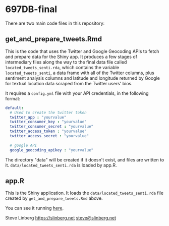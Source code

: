 # 697DB-final

There are two main code files in this repository:

## get_and_prepare_tweets.Rmd

This is the code that uses the Twitter and Google Geocoding APIs to fetch and
prepare data for the Shiny app. It produces a few stages of intermediary files
along the way to the final data file called `located_tweets_senti.rda`, which
contains the variable `located_tweets_senti`, a data frame with all of the
Twitter columns, plus sentiment analysis columns and latitude and longitude
returned by Google for textual location data scraped from the Twitter users'
bios.

It requires a `config.yml` file with your API credentials, in the following
format:

```yml
default:
  # Used to create the twitter token
  twitter_app : "yourvalue"
  twitter_consumer_key : "yourvalue"
  twitter_consumer_secret : "yourvalue"
  twitter_access_token : "yourvalue"
  twitter_access_secret : "yourvalue"
  
  # google API
  google_geocoding_apikey : "yourvalue"
```

The directory "data" will be created if it doesn't exist, and files are written
to it. `data/located_tweets_senti.rda` is loaded by app.R.

## app.R

This is the Shiny application. It loads the `data/located_tweets_senti.rda` file
created by `get_and_prepare_tweets.Rmd` above.

You can see it running [here](https://stevelinberg.shinyapps.io/697DB_final_project/).

Steve Linberg
https://slinberg.net
steve@slinberg.net

